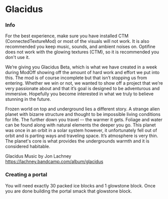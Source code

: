 # Glacidus

### Info
For the best experience, make sure you have installed CTM (ConnectedTextureMod) or most of the visuals will not work. It is also recommended you keep music, sounds, and ambient noises on. Optifine does not work with the glowing textures (CTM), so it is recommended you don't use it.

We’re giving you Glacidus Beta, which is what we have created in a week during ModOff showing off the amount of hard work and effort we put into this. The mod is of course incomplete but that isn’t stopping us from entering. Whether we win or not, we wanted to show off a project that we’re very passionate about and that it’s goal is designed to be adventurous and immersive. Hopefully you become interested in what we truly to believe stunning in the future.

Frozen world on top and underground lies a different story. A strange alien planet with bizarre structure and thought to be impossible living conditions for life. The further down you travel -- the warmer it gets. Foliage and water can be found along with natural elements the deeper you go. This planet was once in an orbit in a solar system however, it unfortunately fell out of orbit and is parting ways and traveling space. It’s atmosphere is very thin. The planet's core is what provides the undergrounds warmth and it is considered habitable.

Glacidus Music by Jon Lachney
https://lachney.bandcamp.com/album/glacidus
 
### Creating a portal
You will need exactly 30 packed ice blocks and 1 glowstone block. Once you are done building the portal smack that glowstone block.


